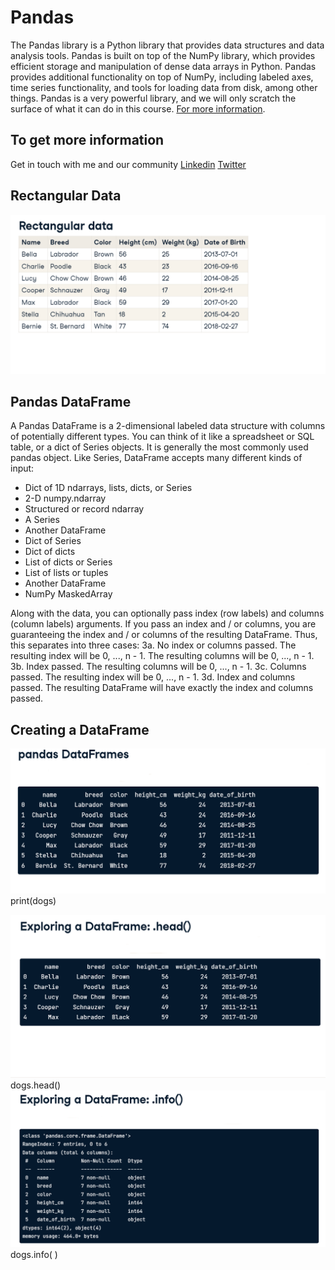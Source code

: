 # Pandas
The Pandas library is a Python library that provides data structures and data analysis tools. Pandas is built on top of the NumPy library, which provides efficient storage and manipulation of dense data arrays in Python. Pandas provides additional functionality on top of NumPy, including labeled axes, time series functionality, and tools for loading data from disk, among other things. Pandas is a very powerful library, and we will only scratch the surface of what it can do in this course. [For more information](https://pandas.pydata.org/).
## To get more information 
 Get in touch with me and our community
 [Linkedin](https://www.linkedin.com/in/anwarrahim/)
 [Twitter](https://twitter.com/itsanwarrahim) 
 
## Rectangular Data
![img.png](img.png)
## Pandas DataFrame
A Pandas DataFrame is a 2-dimensional labeled data structure with columns of potentially different types. You can think of it like a spreadsheet or SQL table, or a dict of Series objects. It is generally the most commonly used pandas object. Like Series, DataFrame accepts many different kinds of input:
* Dict of 1D ndarrays, lists, dicts, or Series
* 2-D numpy.ndarray
* Structured or record ndarray
* A Series
* Another DataFrame
* Dict of Series
* Dict of dicts
* List of dicts or Series
* List of lists or tuples
* Another DataFrame
* NumPy MaskedArray

Along with the data, you can optionally pass index (row labels) and columns (column labels) arguments. If you pass an index and / or columns, you are guaranteeing the index and / or columns of the resulting DataFrame. Thus, this separates into three cases:
3a. No index or columns passed. The resulting index will be 0, ..., n - 1. The resulting columns will be 0, ..., n - 1.
3b. Index passed. The resulting columns will be 0, ..., n - 1.
3c. Columns passed. The resulting index will be 0, ..., n - 1.
3d. Index and columns passed. The resulting DataFrame will have exactly the index and columns passed.

## Creating a DataFrame
![img_1.png](img_1.png)
print(dogs)

![img_2.png](img_2.png)
dogs.head()
![img_3.png](img_3.png)
dogs.info( )




 